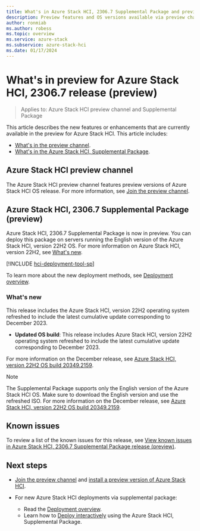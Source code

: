 ```yaml
---
title: What's in Azure Stack HCI, 2306.7 Supplemental Package and preview channel (preview)
description: Preview features and OS versions available via preview channel and 2306.7 supplemental package features.
author: ronmiab
ms.author: robess
ms.topic: overview
ms.service: azure-stack
ms.subservice: azure-stack-hci
ms.date: 01/17/2024
---
```


# What's in preview for Azure Stack HCI, 2306.7 release (preview)

> Applies to: Azure Stack HCI preview channel and Supplemental Package

This article describes the new features or enhancements that are currently available in the preview for Azure Stack HCI. This article includes:

- [What's in the preview channel](#azure-stack-hci-preview-channel).
- [What's in the Azure Stack HCI, Supplemental Package](#azure-stack-hci-23067-supplemental-package-preview).

## Azure Stack HCI preview channel

The Azure Stack HCI preview channel features preview versions of Azure Stack HCI OS release. For more information, see [Join the preview channel](./preview-channel.md).

## Azure Stack HCI, 2306.7 Supplemental Package (preview)

Azure Stack HCI, 2306.7 Supplemental Package is now in preview. You can deploy this package on servers running the English version of the Azure Stack HCI, version 22H2 OS. For more information on Azure Stack HCI, version 22H2, see [What's new](../whats-new.md).

[!INCLUDE [hci-deployment-tool-sp](../../includes/hci-deployment-tool-sp-2306.md)]

To learn more about the new deployment methods, see [Deployment overview](../deploy/deployment-tool-introduction.md).

### What's new

This release includes the Azure Stack HCI, version 22H2 operating system refreshed to include the latest cumulative update corresponding to December 2023.

- **Updated OS build**: This release includes Azure Stack HCI, version 22H2 operating system refreshed to include the latest cumulative update corresponding to December 2023.

For more information on the December release, see [Azure Stack HCI, version 22H2 OS build 20349.2159](../release-information.md#azure-stack-hci-version-22h2-os-build-20349).

> [!NOTE]
> The Supplemental Package supports only the English version of the Azure Stack HCI OS. Make sure to download the English version and use the refreshed ISO. For more information on the December release, see [Azure Stack HCI, version 22H2 OS build 20349.2159](../release-information.md#azure-stack-hci-version-22h2-os-build-20349).

## Known issues

To review a list of the known issues for this release, see [View known issues in Azure Stack HCI, 2306.7 Supplemental Package release (preview)](../hci-known-issues-2306-5.md).

## Next steps

- [Join the preview channel](./preview-channel.md) and [install a preview version of Azure Stack HCI](./install-preview-version.md).

- For new Azure Stack HCI deployments via supplemental package:
    - Read the [Deployment overview](../deploy/deployment-tool-introduction.md).
    - Learn how to [Deploy interactively](../deploy/deployment-tool-new-file.md) using the Azure Stack HCI, Supplemental Package.